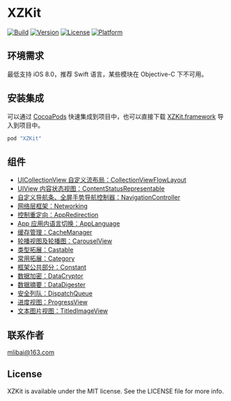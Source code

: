 # XZKit

[![Build](https://img.shields.io/badge/build-pass-brightgreen.svg)](https://cocoapods.org/pods/XZKit)
[![Version](https://img.shields.io/badge/Version-3.0.1-blue.svg?style=flat)](http://cocoapods.org/pods/XZKit)
[![License](https://img.shields.io/badge/License-MIT-green.svg)](http://cocoapods.org/pods/XZKit)
[![Platform](https://img.shields.io/badge/Platform-iOS-yellow.svg)](http://cocoapods.org/pods/XZKit)

## 环境需求

最低支持 iOS 8.0，推荐 Swift 语言，某些模块在 Objective-C 下不可用。

## 安装集成

可以通过 [CocoaPods](http://cocoapods.org) 快速集成到项目中，也可以直接下载 [XZKit.framework](./Products) 导入到项目中。

```ruby
pod "XZKit"
```

## 组件

- [UICollectionView 自定义流布局：CollectionViewFlowLayout](./Documentation/CollectionViewFlowLayout)
- [UIView 内容状态视图：ContentStatusRepresentable](./Documentation/ContentStatusRepresentable)
- [自定义导航条、全屏手势导航控制器：NavigationController](./Documentation/NavigationController)
- [网络层框架：Networking](./Documentation/Networking)
- [控制重定向：AppRedirection](./Documentation/AppRedirection)
- [App 应用内语言切换：AppLanguage](./Documentation/AppLanguage)
- [缓存管理：CacheManager](./Documentation/CacheManager)
- [轮播视图及轮播图：CarouselView](./Documentation/CarouselView)
- [类型拓展：Castable](./Documentation/Castable)
- [常用拓展：Category](./Documentation/Category)
- [框架公共部分：Constant](./Documentation/Constant)
- [数据加密：DataCryptor](./Documentation/DataCryptor)
- [数据摘要：DataDigester](./Documentation/DataDigester)
- [安全列队：DispatchQueue](./Documentation/DispatchQueue)
- [进度视图：ProgressView](./Documentation/ProgressView)
- [文本图片视图：TitledImageView](./Documentation/TitledImageView)

## 联系作者

[mlibai@163.com](mailto://mlibai@163.com)

## License

XZKit is available under the MIT license. See the LICENSE file for more info.

